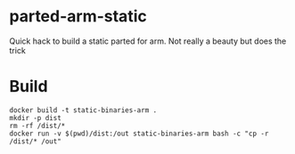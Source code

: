 # parted-arm-static
Quick hack to build a static parted for arm. Not really a beauty but does the trick

# Build

```
docker build -t static-binaries-arm .
mkdir -p dist
rm -rf /dist/*
docker run -v $(pwd)/dist:/out static-binaries-arm bash -c "cp -r /dist/* /out"
```
